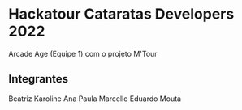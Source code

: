 # Hackatour Cataratas Developers 2022
Arcade Age (Equipe 1) com o projeto M'Tour

## Integrantes
Beatriz Karoline
Ana Paula Marcello
Eduardo Mouta

